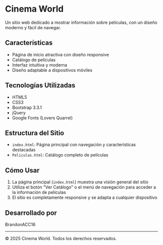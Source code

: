 # Cinema World

Un sitio web dedicado a mostrar información sobre películas, con un diseño moderno y fácil de navegar.

## Características

- Página de inicio atractiva con diseño responsive
- Catálogo de películas
- Interfaz intuitiva y moderna
- Diseño adaptable a dispositivos móviles

## Tecnologías Utilizadas

- HTML5
- CSS3
- Bootstrap 3.3.1
- jQuery
- Google Fonts (Lovers Quarrel)

## Estructura del Sitio

- `index.html`: Página principal con navegación y características destacadas
- `Peliculas.html`: Catálogo completo de películas

## Cómo Usar

1. La página principal (`index.html`) muestra una visión general del sitio
2. Utiliza el botón "Ver Catálogo" o el menú de navegación para acceder a la información de películas
3. El sitio es completamente responsive y se adapta a cualquier dispositivo

## Desarrollado por

BrandonACC16

---
© 2025 Cinema World. Todos los derechos reservados.